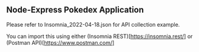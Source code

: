 ## Node-Express Pokedex Application

Please refer to Insomnia_2022-04-18.json for API collection example.

You can import this using either (Insomnia REST)[https://insomnia.rest/] or (Postman API)[https://www.postman.com/]
